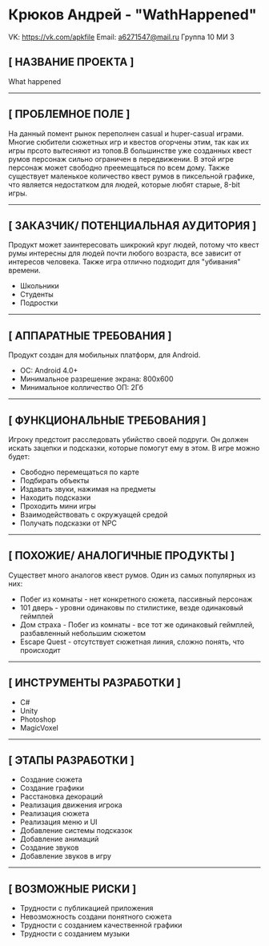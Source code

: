 # Крюков Андрей - "WathHappened"
VK: https://vk.com/apkfile
Email: a6271547@mail.ru
Группа 10 МИ 3
## [ НАЗВАНИЕ ПРОЕКТА ]
What happened

***

## [ ПРОБЛЕМНОЕ ПОЛЕ ]
На данный помент рынок переполнен casual и huper-casual играми. Многие сюбители сюжетных игр и квестов огорчены этим, так как их игры прсото вытесняют из топов.В большинстве уже созданных квест румов персонаж сильно ограничен в передвижении. В этой игре персонаж может свободно преемещаться по всем дому. Также существует маленькое количество квест румов в пиксельной графике, что является недостатком для людей, которые любят старые, 8-bit игры.

***

## [ ЗАКАЗЧИК/ ПОТЕНЦИАЛЬНАЯ АУДИТОРИЯ ]
Продукт может заинтересовать шикрокий круг людей, потому что квест румы интересны для людей почти любого возраста, все зависит от интересов человека.
Также игра отлично подходит для "убивания" времени.

* Школьники
* Студенты
* Подростки

***

## [ АППАРАТНЫЕ ТРЕБОВАНИЯ ]
Продукт создан для мобильных платформ, для Android.
* ОС: Android 4.0+
* Минимальное разрешение экрана: 800x600
* Минимальное колличество ОП: 2Гб

***

## [ ФУНКЦИОНАЛЬНЫЕ ТРЕБОВАНИЯ ]
Игроку предстоит расследовать убийство своей подруги. Он должен искать зацепки и подсказки, которые помогут ему в этом.
В игре можно будет:
* Свободно перемещаться по карте
* Подбирать объекты
* Издавать звуки, нажимая на предметы
* Находить подсказки
* Проходить мини игры
* Взаимодействовать с окружуащей средой
* Получать подсказки от NPC
***

## [ ПОХОЖИЕ/ АНАЛОГИЧНЫЕ ПРОДУКТЫ ]
Существет много аналогов квест румов.
Один из самых популярных из них:

* Побег из комнаты - нет конкретного сюжета, пассивный персонаж
* 101 дверь - уровни одинаковы по стилистике, везде одинаковый геймплей
* Дом страха - Побег из комнаты - все тот же одинаковый геймплей, разбавленный небольшим сюжетом
* Escape Quest - отсутствует сюжетная линия, сложно понять, что происходит

***

## [ ИНСТРУМЕНТЫ РАЗРАБОТКИ ]
* С#
* Unity
* Photoshop
* MagicVoxel

***

## [ ЭТАПЫ РАЗРАБОТКИ ]
* Создание сюжета
* Создание графики
* Расстановка декораций
* Реализация движения игрока
* Реализация сюжета
* Реализация меню и UI
* Добавление системы подсказок
* Добавление анимаций
* Создание звуков
* Добавление звуков в игру

***

## [ ВОЗМОЖНЫЕ РИСКИ ]
* Трудности с публикацией приложения
* Невозможность создани понятного сюжета
* Трудности с созданием качественной графики
* Трудности с созданием музыки 
